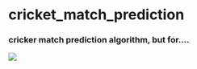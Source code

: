 # cricket_match_prediction

###  cricker match prediction algorithm, but for....
![](http://st3.cricketcountry.com/wp-content/uploads/2015/02/Tanmay-Mukherjee-article2.jpg)
